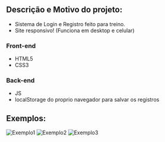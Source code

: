 ## Descrição e Motivo do projeto:
- Sistema de Login e Registro feito para treino.
- Site responsivo! (Funciona em desktop e celular)

### Front-end
- HTML5
- CSS3

### Back-end
- JS
- localStorage do proprio navegador para salvar os registros

## Exemplos:
![Exemplo1](https://media.discordapp.net/attachments/853107781817335839/1253528909904085054/image.png?ex=66762f45&is=6674ddc5&hm=b1d99b5571606b877eadc0ae648653493e7303aadb0c04ee31c71d5724520487&=&format=webp&quality=lossless&width=550&height=273)
![Exemplo2](https://media.discordapp.net/attachments/853107781817335839/1253528968280281180/image.png?ex=66762f53&is=6674ddd3&hm=8c0904925bdb2eda3c151199abfe30d2b0a9a9920b0198a12676173ac27ffd88&=&format=webp&quality=lossless&width=550&height=273)
![Exemplo3](https://media.discordapp.net/attachments/853107781817335839/1253529073951703110/image.png?ex=66762f6c&is=6674ddec&hm=3a228c7521428ed931d0cd99a9449c9adcd2f0e5cefb10605f2d0eb0d5c83ffb&=&format=webp&quality=lossless&width=550&height=273)
